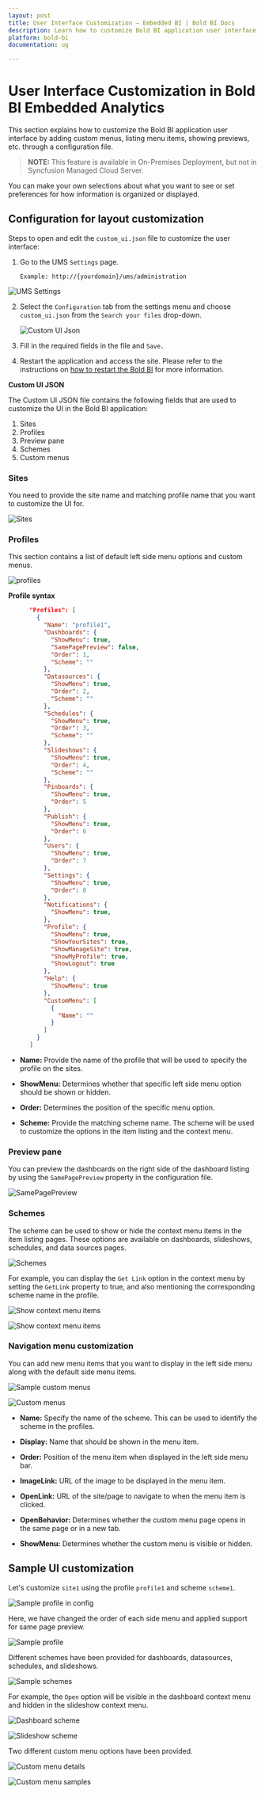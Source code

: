 ```yaml
---
layout: post
title: User Interface Customization – Embedded BI | Bold BI Docs
description: Learn how to customize Bold BI application user interface in terms of adding custom menus, menu items listing, showing preview, etc. with a configuration file.
platform: bold-bi
documentation: ug

---
```


# User Interface Customization in Bold BI Embedded Analytics

This section explains how to customize the Bold BI application user interface by adding custom menus, listing menu items, showing previews, etc. through a configuration file.

> **NOTE:** This feature is available in On-Premises Deployment, but not in Syncfusion Managed Cloud Server.

You can make your own selections about what you want to see or set preferences for how information is organized or displayed.

## Configuration for layout customization

Steps to open and edit the `custom_ui.json` file to customize the user interface:

1. Go to the UMS `Settings` page.

    `Example: http://{yourdomain}/ums/administration`

![UMS Settings](/static/assets/user-interface-customization/images/ums-settings.png)

2. Select the `Configuration` tab from the settings menu and choose `custom_ui.json` from the `Search your files` drop-down.

    ![Custom UI Json](/static/assets/user-interface-customization/images/custom-ui-json.png)

3. Fill in the required fields in the file and `Save.`

4. Restart the application and access the site. Please refer to the instructions on [how to restart the Bold BI](https://support.boldbi.com/kb/article/16634/how-to-restart-the-bold-bi-embedded-application) for more information.

**Custom UI JSON**

The Custom UI JSON file contains the following fields that are used to customize the UI in the Bold BI application:

1. Sites
2. Profiles
3. Preview pane
4. Schemes
5. Custom menus

### **Sites**

You need to provide the site name and matching profile name that you want to customize the UI for.

![Sites](/static/assets/user-interface-customization/images/sites-example.png#width=40%)

### **Profiles**

This section contains a list of default left side menu options and custom menus.

![profiles](/static/assets/user-interface-customization/images/profiles-example.png#width=40%)

**Profile syntax**

```json 
	  "Profiles": [
		{
		  "Name": "profile1",
		  "Dashboards": {
			"ShowMenu": true,
			"SamePagePreview": false,
			"Order": 1,
			"Scheme": ""
		  },
		  "Datasources": {
			"ShowMenu": true,
			"Order": 2,
			"Scheme": ""
		  },
		  "Schedules": {
			"ShowMenu": true,
			"Order": 3,
			"Scheme": ""
		  },
		  "Slideshows": {
			"ShowMenu": true,
			"Order": 4,
			"Scheme": ""
		  },
		  "Pinboards": {
			"ShowMenu": true,
			"Order": 5
		  },
		  "Publish": {
			"ShowMenu": true,
			"Order": 6
		  },
		  "Users": {
			"ShowMenu": true,
			"Order": 7
		  },
		  "Settings": {
			"ShowMenu": true,
			"Order": 8
		  },
		  "Notifications": {
			"ShowMenu": true,
		  },
          "Profile": { 
            "ShowMenu": true, 
            "ShowYourSites": true, 
            "ShowManageSite": true, 
            "ShowMyProfile": true, 
            "ShowLogout": true
          },
		  "Help": { 
			"ShowMenu": true 
		  },
		  "CustomMenu": [
			{
			  "Name": ""
			}
		  ]
		}
	  ]

```

* **Name:** Provide the name of the profile that will be used to specify the profile on the sites.

* **ShowMenu:** Determines whether that specific left side menu option should be shown or hidden.

* **Order:** Determines the position of the specific menu option.

* **Scheme:** Provide the matching scheme name. The scheme will be used to customize the options in the item listing and the context menu.

### **Preview pane**

You can preview the dashboards on the right side of the dashboard listing by using the `SamePagePreview` property in the configuration file.

![SamePagePreview](/static/assets/user-interface-customization/images/samepage-preview.png)

### **Schemes**

The scheme can be used to show or hide the context menu items in the item listing pages. These options are available on dashboards, slideshows, schedules, and data sources pages.

![Schemes](/static/assets/user-interface-customization/images/schemes.png#width=30%)

For example, you can display the `Get Link` option in the context menu by setting the `GetLink` property to true, and also mentioning the corresponding scheme name in the profile.

![Show context menu items](/static/assets/user-interface-customization/images/context-menu-show.png#width=30%)

![Show context menu items](/static/assets/user-interface-customization/images/context-menu.png#width=35%)

### **Navigation menu customization**

You can add new menu items that you want to display in the left side menu along with the default side menu items.

![Sample custom menus](/static/assets/user-interface-customization/images/custom-menu-example1.png)

![Custom menus](/static/assets/user-interface-customization/images/custom-menu.png#width=40%)

* **Name:** Specify the name of the scheme. This can be used to identify the scheme in the profiles.

* **Display:** Name that should be shown in the menu item.

* **Order:** Position of the menu item when displayed in the left side menu bar.

* **ImageLink:** URL of the image to be displayed in the menu item.

* **OpenLink:** URL of the site/page to navigate to when the menu item is clicked.

* **OpenBehavior:** Determines whether the custom menu page opens in the same page or in a new tab.

* **ShowMenu:** Determines whether the custom menu is visible or hidden.

## Sample UI customization

Let's customize `site1` using the profile `profile1` and scheme `scheme1`.

![Sample profile in config](/static/assets/user-interface-customization/images/sample-example1.png#width=35%)

Here, we have changed the order of each side menu and applied support for same page preview.

![Sample profile](/static/assets/user-interface-customization/images/sample-example2.png)

Different schemes have been provided for dashboards, datasources, schedules, and slideshows.

![Sample schemes](/static/assets/user-interface-customization/images/sample-example3.png#width=35%)

For example, the `Open` option will be visible in the dashboard context menu and hidden in the slideshow context menu.

![Dashboard scheme](/static/assets/user-interface-customization/images/dashboard-scheme.png#width=35%)

![Slideshow scheme](/static/assets/user-interface-customization/images/slideshow-scheme.png)

Two different custom menu options have been provided.

![Custom menu details](/static/assets/user-interface-customization/images/custom-menu-example2.png)

![Custom menu samples](/static/assets/user-interface-customization/images/custom-menu-samples.png#width=40%)